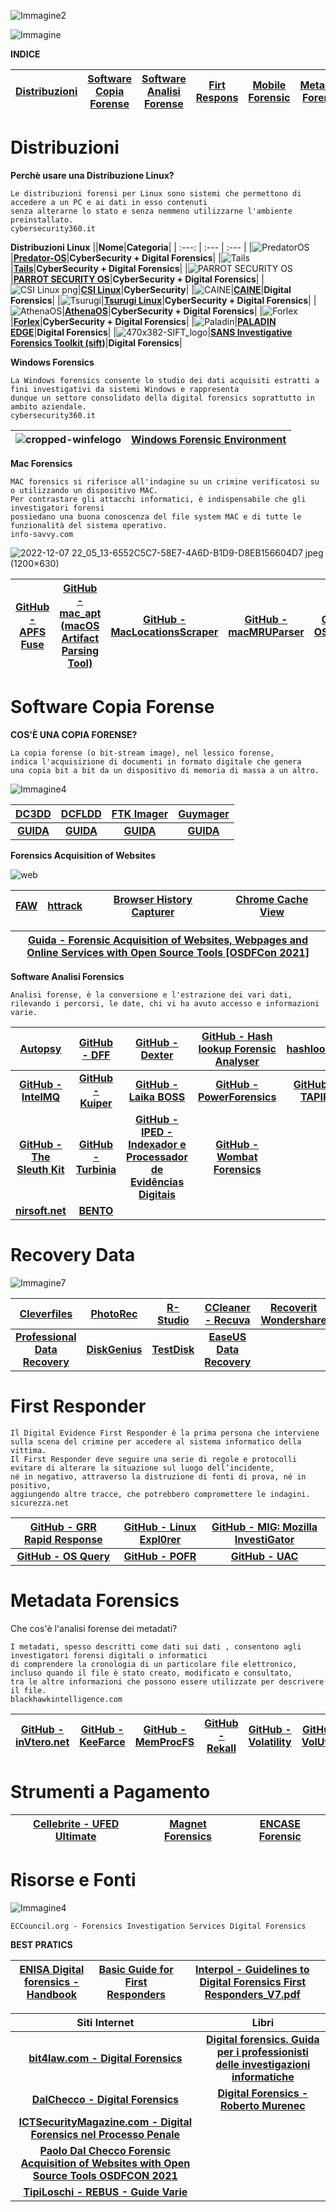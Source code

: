 ![Immagine2](https://user-images.githubusercontent.com/98583912/206293502-60fec7ae-487b-4171-845e-e64a60ad9392.gif)



![Immagine](https://user-images.githubusercontent.com/98583912/206292459-aef1e320-ce43-49bf-8cac-f8b9304888fd.gif)

**INDICE** 

|[**Distribuzioni**](https://github.com/CScorza/Analisi-Digital-Forense#distribuzioni)|[Software Copia Forense](https://github.com/CScorza/Analisi-Digital-Forense#software-copia-forense)|[**Software Analisi Forense**](https://github.com/CScorza/Analisi-Digital-Forense#software-analisi-forensics)|[**Firt Respons**](https://github.com/CScorza/Analisi-Digital-Forense#first-responder)|[**Mobile Forensic**](https://github.com/CScorza/OSINT-FORENSICS-MOBILE#tools-github)|[**Metadata Forensic**](https://github.com/CScorza/Analisi-Digital-Forense#metadata-forensics)|[Recovery Data](https://github.com/CScorza/Analisi-Digital-Forense#recovery-data)|[**Fonti e Risorse**](https://github.com/CScorza/Analisi-Digital-Forense#risorse-e-fonti)|
| :---: | :---: | :---: | :---: | :---: | :---: | :---: | :---: |
 

# Distribuzioni
**Perchè usare una Distribuzione Linux?**
```
Le distribuzioni forensi per Linux sono sistemi che permettono di accedere a un PC e ai dati in esso contenuti 
senza alterarne lo stato e senza nemmeno utilizzarne l'ambiente preinstallato.
cybersecurity360.it
```

**Distribuzioni Linux**
||**Nome**|**Categoria**|
| :---: | :--- | :--- |
|![PredatorOS](https://user-images.githubusercontent.com/98583912/200109889-a6b0ee85-250f-4064-b18d-89aa36ee4c70.gif)|[**Predator-OS**](https://predator-os.com)|**CyberSecurity + Digital Forensics**|
|![Tails](https://user-images.githubusercontent.com/98583912/200109155-101196ac-c93f-4597-a1a7-df77fdb75328.gif)|[**Tails**](https://bit.ly/hj265_tails)|**CyberSecurity + Digital Forensics**|
|![PARROT SECURITY OS](https://user-images.githubusercontent.com/98583912/200109210-feb42746-0141-4312-afdb-75783eb8d583.gif)|[**PARROT SECURITY OS**](https://lnkd.in/d4z-SWut)|**CyberSecurity + Digital Forensics**|
|![CSI Linux png](https://user-images.githubusercontent.com/98583912/200109366-a0f79a3f-d7c9-420d-9d15-bd788599d394.gif)|[**CSI Linux**](https://lnkd.in/dw5su-Cj)|**CyberSecurity**|
|![CAINE](https://user-images.githubusercontent.com/98583912/200109408-7b7a5c59-4c72-46a5-9e34-7e31d94b5e46.gif)|[**CAINE**](https://bit.ly/hj265_caine)|**Digital Forensics**|
|![Tsurugi](https://user-images.githubusercontent.com/98583912/200109462-8db925e1-cd4c-4512-9e86-88f9288d0282.gif)|[**Tsurugi Linux**](https://lnkd.in/dat5feg5)|**CyberSecurity + Digital Forensics**|
|![AthenaOS](https://user-images.githubusercontent.com/98583912/200109607-762c159e-6eed-4f77-8296-e1f88e0b9c5e.gif)|[**AthenaOS**](https://lnkd.in/dp_XPTH6)|**CyberSecurity + Digital Forensics**|
|![Forlex](https://user-images.githubusercontent.com/98583912/200109947-147dfdd4-ab95-4f45-9dbd-d66a1d9971d4.gif)|[**Forlex**](https://lnkd.in/dtXW7yv2)|**CyberSecurity + Digital Forensics**|
|![Paladin](https://user-images.githubusercontent.com/98583912/200123619-f4cdb6c2-e11a-4985-9fe1-91d5f5937242.gif)|[**PALADIN EDGE**](https://sumuri.com/product/paladin-edge-64-bit/)|**Digital Forensics**|
|![470x382-SIFT_logo](https://user-images.githubusercontent.com/98583912/206298198-f6fe757b-5a45-4846-952f-72d15557f324.gif)|[**SANS Investigative Forensics Toolkit (sift)**](https://github.com/teamdfir/sift)|**Digital Forensics**|


**Windows Forensics**
```
La Windows forensics consente lo studio dei dati acquisiti estratti a fini investigativi da sistemi Windows e rappresenta 
dunque un settore consolidato della digital forensics soprattutto in ambito aziendale.
cybersecurity360.it
```

|![cropped-winfelogo](https://user-images.githubusercontent.com/98583912/206284577-e3e9c538-4fc8-460b-939d-85e123c67317.gif)|[**Windows Forensic Environment**](https://www.winfe.net/home)|
| :---: | :---: |



**Mac Forensics**
```
MAC forensics si riferisce all'indagine su un crimine verificatosi su o utilizzando un dispositivo MAC. 
Per contrastare gli attacchi informatici, è indispensabile che gli investigatori forensi 
possiedano una buona conoscenza del file system MAC e di tutte le funzionalità del sistema operativo.
info-savvy.com
```

![2022-12-07 22_05_13-6552C5C7-58E7-4A6D-B1D9-D8EB156604D7 jpeg (1200×630)](https://user-images.githubusercontent.com/98583912/206296153-28029f27-f1ca-41bf-9253-3f23ee4282ad.jpg)


|[**GitHub - APFS Fuse**](https://github.com/sgan81/apfs-fuse)|[**GitHub - mac_apt (macOS Artifact Parsing Tool)**](https://github.com/ydkhatri/mac_apt)|[**GitHub - MacLocationsScraper**](https://github.com/mac4n6/Mac-Locations-Scraper)|[**GitHub - macMRUParser**](https://github.com/mac4n6/macMRU-Parser)|[**GitHub - OSXAuditor**](https://github.com/jipegit/OSXAuditor)|[**GitHub - OSX Collect**](https://github.com/Yelp/osxcollector)|
| :---: | :---: | :---: | :---: | :---: | :---: | 



# Software Copia Forense

**COS'È UNA COPIA FORENSE?**
```
La copia forense (o bit-stream image), nel lessico forense, 
indica l'acquisizione di documenti in formato digitale che genera 
una copia bit a bit da un dispositivo di memoria di massa a un altro.
```

![Immagine4](https://user-images.githubusercontent.com/98583912/206297632-5ed073bf-7ae6-47ec-bbec-6ff9851f04d2.gif)

|[**DC3DD**](https://sourceforge.net/projects/dc3dd/)|[**DCFLDD**](https://dcfldd.sourceforge.net/)|[**FTK Imager**](https://accessdata.com/product-download/ftk-imager-version-4-5)|[**Guymager**](https://guymager.sourceforge.io/)|
| :---: | :---: | :---: | :---: | 
|[**GUIDA**](https://www.forensics-matters.com/tag/dc3dd/)|[**GUIDA**](https://blog.zenlab.it/clonazione-di-dispositivi-con-dcfldd/)|[**GUIDA**](https://www.google.it/search?q=ftk+imager+istruzioni&sxsrf=ALiCzsaOiLN1f5DJQXYO8YJTvds1MKCWhg%3A1670482320202&ei=kImRY6P1C9DvkgWgm7jQBw&ved=0ahUKEwij_bHKt-n7AhXQt6QKHaANDnoQ4dUDCA8&uact=5&oq=ftk+imager+istruzioni&gs_lcp=Cgxnd3Mtd2l6LXNlcnAQAzIGCAAQFhAeMgYIABAWEB4yBggAEBYQHjIGCAAQFhAeMgYIABAWEB46CggAEEcQ1gQQsAM6BAgjECc6CAgAEIAEEMsBOgoIABCABBCHAhAUOgUIABCABEoECEEYAEoECEYYAFDBBVi7HmCaIGgBcAB4AIABvgGIAZ0TkgEEMC4xNZgBAKABAcgBB8ABAQ&sclient=gws-wiz-serp#fpstate=ive&vld=cid:86e36094,vid:TkG4JqUcx_U)|[**GUIDA**](https://www.youtube.com/watch?v=aiDNZ4HjSF0)|

**Forensics Acquisition of Websites**

![web](https://user-images.githubusercontent.com/98583912/206399031-737161d7-fa88-4d18-8d3f-47e39b3d0be5.gif)

|[**FAW**](https://en.fawproject.com/)|[**httrack**](https://www.httrack.com/)|[**Browser History Capturer**](https://www.foxtonforensics.com/browser-history-capturer/)|[**Chrome Cache View**](http://www.nirsoft.net/utils/chrome_cache_view.html)|
| :---: | :---: | :---: | :---: |

|[**Guida - Forensic Acquisition of Websites, Webpages and Online Services with Open Source Tools [OSDFCon 2021]**](https://www.youtube.com/watch?v=Ms_aqvnalUU)|
| :---: |

**Software Analisi Forensics**
```
Analisi forense, è la conversione e l'estrazione dei vari dati, 
rilevando i percorsi, le date, chi vi ha avuto accesso e informazioni varie.
```


|[**Autopsy**](http://www.sleuthkit.org/autopsy/)|[**GitHub - DFF**](https://github.com/arxsys/dff)|[**GitHub - Dexter**](https://github.com/coinbase/dexter)|[**GitHub - Hash lookup Forensic Analyser**](https://github.com/hashlookup/hashlookup-forensic-analyser)|[**hashlookup**](https://www.circl.lu/services/hashlookup/)|
| :---: | :---: | :---: | :---: | :---: |
|[**GitHub - IntelMQ**](https://github.com/certtools/intelmq)|[**GitHub - Kuiper**](https://github.com/DFIRKuiper/Kuiper)|[**GitHub - Laika BOSS**](https://github.com/lmco/laikaboss)|[**GitHub - PowerForensics**](https://github.com/Invoke-IR/PowerForensics)|[**GitHub - TAPIR**](https://github.com/tap-ir/tapir)|
|[**GitHub - The Sleuth Kit**](https://github.com/sleuthkit/sleuthkit)|[**GitHub - Turbinia**](https://github.com/google/turbinia)|[**GitHub - IPED - Indexador e Processador de Evidências Digitais**](https://github.com/sepinf-inc/IPED)|[**GitHub - Wombat Forensics**](https://github.com/pjrinaldi/wombatforensics)||
|[**nirsoft.net**](http://www.nirsoft.net)|[**BENTO**](https://www.tipiloschi.net/Bento-2022.7_public.7z)||||

# Recovery Data

![Immagine7](https://user-images.githubusercontent.com/98583912/206305354-12c8effa-089e-41de-80c7-75c2db0ab9a9.gif)

|[**Cleverfiles**](https://www.cleverfiles.com/data-recovery-software.html)|[**PhotoRec**](https://www.cgsecurity.org/wiki/PhotoRec)|[**R-Studio**](http://www.r-studio.com/)|[**CCleaner - Recuva**](https://www.ccleaner.com/recuva)|[**Recoverit Wondershare**](https://recoverit.wondershare.com/)|
| :---: | :---: | :---: | :---: | :---: |
|[**Professional Data Recovery**](https://prosofteng.squarespace.com/professional-data-recovery)|[**DiskGenius**](https://www.diskgenius.com/)|[**TestDisk**](https://www.cgsecurity.org/wiki/TestDisk)|[**EaseUS Data Recovery**](https://www.easeus.com/)||

# First Responder
```
Il Digital Evidence First Responder è la prima persona che interviene 
sulla scena del crimine per accedere al sistema informatico della vittima.
Il First Responder deve seguire una serie di regole e protocolli evitare di alterare la situazione sul luogo dell’incidente, 
né in negativo, attraverso la distruzione di fonti di prova, né in positivo, 
aggiungendo altre tracce, che potrebbero compromettere le indagini.
sicurezza.net
```

|[**GitHub - GRR Rapid Response**](https://github.com/google/grr)|[**GitHub - Linux Expl0rer**](https://github.com/intezer/linux-explorer)|[**GitHub - MIG: Mozilla InvestiGator**](https://github.com/mozilla/mig)|
| :---: | :---: | :---: |
|[**GitHub - OS Query**](https://github.com/osquery/osquery)|[**GitHub - POFR**](https://github.com/gmagklaras/pofr)|[**GitHub - UAC**](https://github.com/tclahr/uac)|


# Metadata Forensics
Che cos'è l'analisi forense dei metadati?
```
I metadati, spesso descritti come dati sui dati , consentono agli investigatori forensi digitali o informatici 
di comprendere la cronologia di un particolare file elettronico, 
incluso quando il file è stato creato, modificato e consultato, 
tra le altre informazioni che possono essere utilizzate per descrivere il file.
blackhawkintelligence.com 
```
|[**GitHub - inVtero.net**](https://github.com/ShaneK2/inVtero.net)|[**GitHub - KeeFarce**](https://github.com/denandz/KeeFarce)|[**GitHub - MemProcFS**](https://github.com/ufrisk/MemProcFS)|[**GitHub - Rekall**](https://github.com/google/rekall)|[**GitHub - Volatility**](https://github.com/volatilityfoundation/volatility)|[**GitHub - VolUtility**](https://github.com/kevthehermit/VolUtility)|
| :---: | :---: | :---: | :---: | :---: | :---: |

# Strumenti a Pagamento

|[**Cellebrite - UFED Ultimate**](https://cellebrite.com/en/ufed-ultimate/)|[**Magnet Forensics**](https://www.magnetforensics.com/)|[**ENCASE Forensic**](https://www.opentext.com/products/encase-forensic)|
| :---: | :---: | :---: |

# Risorse e Fonti

![Immagine4](https://user-images.githubusercontent.com/98583912/206399938-4697d648-69d6-43d5-9ef3-5b7b5529347c.jpg)
```
ECCouncil.org - Forensics Investigation Services Digital Forensics
```
**BEST PRATICS**

|[**ENISA Digital forensics - Handbook**](https://www.enisa.europa.eu/topics/training-and-exercises/trainings-for-cybersecurity-specialists/online-training-material/documents/digital-forensics-handbook)|[**Basic Guide for First Responders**](https://www.enisa.europa.eu/publications/electronic-evidence-a-basic-guide-for-first-responders/at_download/fullReport)|[**Interpol - Guidelines to Digital Forensics First Responders_V7.pdf**](https://www.interpol.int/content/download/16243/file/Guidelines%20to%20Digital%20Forensics%20First%20Responders_V7.pdf)|
| :---: | :---: | :---: |

|**Siti Internet**|**Libri**|
| :---: | :---: |
|[**bit4law.com - Digital Forensics**](https://www.bit4law.com/digital-forensics/)|[**Digital forensics. Guida per i professionisti delle investigazioni informatiche**](https://www.amazon.it/Digital-forensics-Andrea-Ghirardini/dp/8850334257/ref=asc_df_8850334257/?tag=googshopit-21&linkCode=df0&hvadid=499073655259&hvpos=&hvnetw=g&hvrand=18411916083389702633&hvpone=&hvptwo=&hvqmt=&hvdev=c&hvdvcmdl=&hvlocint=&hvlocphy=20590&hvtargid=pla-1242806794551&psc=1)|
|[**DalChecco - Digital Forensics**](https://www.dalchecco.it/formazione/glossario/digital-forensics/)|[**Digital Forensics - Roberto Murenec**](https://www.amazon.it/Digital-forensics-Roberto-Murenec/dp/8835212707/ref=sr_1_4?__mk_it_IT=%C3%85M%C3%85%C5%BD%C3%95%C3%91&crid=3CLCDD7A3HHDF&keywords=digital+forensics&qid=1670484719&s=books&sprefix=digital+forensi%2Cstripbooks%2C545&sr=1-4)|
|[**ICTSecurityMagazine.com - Digital Forensics nel Processo Penale**](https://www.ictsecuritymagazine.com/pubblicazioni/digital-forensics-nel-processo-penale/)||
|[**Paolo Dal Checco Forensic Acquisition of Websites with Open Source Tools OSDFCON 2021**](https://www.dalchecco.it/wp-content/uploads/2021/12/paolo-dal-checco-forensic-acquisition-of-websites-with-open-source-tools-osdfcon-2021.pdf)||
|[**TipiLoschi - REBUS - Guide Varie**](https://www.tipiloschi.net/drupal/)||

